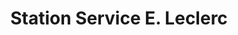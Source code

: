---
title: "Station Service E. Leclerc"
url: /soufflenheim/station-service-e-leclerc/
shop: shop
---